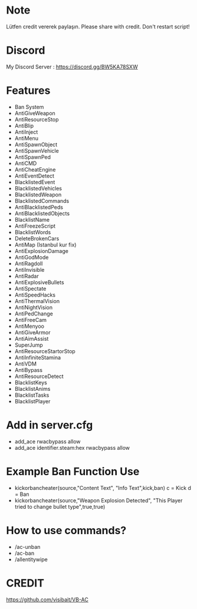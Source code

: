 # Note
Lütfen credit vererek paylaşın.
Please share with credit.
Don't restart script!

# Discord
My Discord Server : https://discord.gg/BW5KA78SXW

# Features
+ Ban System
+ AntiGiveWeapon
+ AntiResourceStop 
+ AntiBlip 
+ AntiInject 
+ AntiMenu
+ AntiSpawnObject
+ AntiSpawnVehicle
+ AntiSpawnPed 
+ AntiCMD 
+ AntiCheatEngine 
+ AntiEventDetect
+ BlacklistedEvent
+ BlacklistedVehicles
+ BlacklistedWeapon
+ BlacklistedCommands
+ AntiBlacklistedPeds
+ AntiBlacklistedObjects
+ BlacklistName
+ AntiFreezeScript
+ BlacklistWords
+ DeleteBrokenCars
+ AntiMap (Istanbul kur fix)
+ AntiExplosionDamage
+ AntiGodMode
+ AntiRagdoll
+ AntiInvisible
+ AntiRadar
+ AntiExplosiveBullets
+ AntiSpectate
+ AntiSpeedHacks
+ AntiThermalVision
+ AntiNightVision
+ AntiPedChange
+ AntiFreeCam
+ AntiMenyoo
+ AntiGiveArmor
+ AntiAimAssist
+ SuperJump
+ AntiResourceStartorStop
+ AntiInfiniteStamina
+ AntiVDM
+ AntiBypass
+ AntiResourceDetect
+ BlacklistKeys
+ BlacklistAnims
+ BlacklistTasks
+ BlacklistPlayer

# Add in server.cfg

+ add_ace rwacbypass allow 
+ add_ace identifier.steam:hex rwacbypass allow

# Example Ban Function Use

+ kickorbancheater(source,"Content Text", "Info Text",kick,ban) c = Kick d = Ban
+ kickorbancheater(source,"Weapon Explosion Detected", "This Player tried to change bullet type",true,true)

# How to use commands?
+ /ac-unban <banid>
+ /ac-ban <id> <reason>
+ /allentitywipe

# CREDIT

https://github.com/visibait/VB-AC
